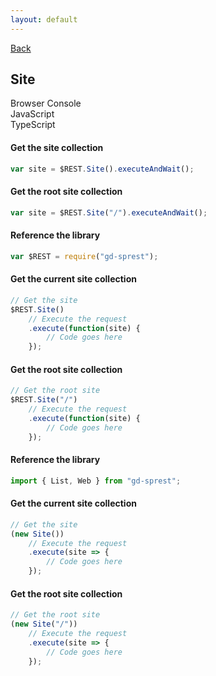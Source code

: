 ```yaml
---
layout: default
---
```

[Back](/api/site)
## Site

<!-- Tabs -->
<div class="tabs">
<!-- Tab Items -->
<div class="tab-items">
    <div class="tab-item">Browser Console</div>
    <div class="tab-item">JavaScript</div>
    <div class="tab-item">TypeScript</div>
</div>

<!-- Browser Console -->
<div class="tab-content" markdown="1">

#### Get the site collection
```js
var site = $REST.Site().executeAndWait();
```
#### Get the root site collection
```js
var site = $REST.Site("/").executeAndWait();
```
</div>

<!-- JavaScript -->
<div class="tab-content" markdown="1">

#### Reference the library
```js
var $REST = require("gd-sprest");
```
#### Get the current site collection
```js
// Get the site
$REST.Site()
    // Execute the request
    .execute(function(site) {
        // Code goes here
    });
```
#### Get the root site collection
```js
// Get the root site
$REST.Site("/")
    // Execute the request
    .execute(function(site) {
        // Code goes here
    });
```
</div>

<!-- TypeScript -->
<div class="tab-content" markdown="1">

#### Reference the library
```ts
import { List, Web } from "gd-sprest";
```
#### Get the current site collection
```ts
// Get the site
(new Site())
    // Execute the request
    .execute(site => {
        // Code goes here
    });
```
#### Get the root site collection
```ts
// Get the root site
(new Site("/"))
    // Execute the request
    .execute(site => {
        // Code goes here
    });
```
</div>
</div>